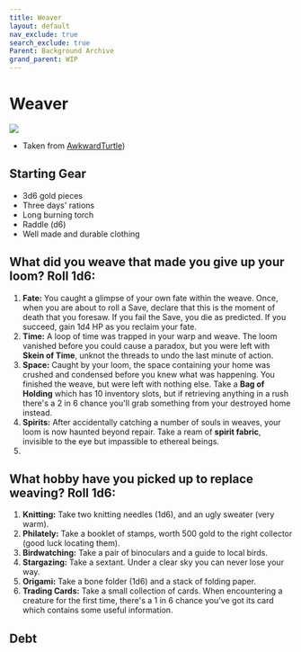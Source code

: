 ```yaml
---
title: Weaver
layout: default
nav_exclude: true
search_exclude: true
Parent: Background Archive
grand_parent: WIP
---
```


# Weaver

![](https://i.imgur.com/mKqtvmm.jpg)
- Taken from [AwkwardTurtle](https://hackmd.io/8-vfXU2GRFmsSp6a6G9ozw?both)) 

## Starting Gear

 * 3d6 gold pieces
 * Three days' rations
 * Long burning torch
 * Raddle (d6)
 * Well made and durable clothing

## What did you weave that made you give up your loom? Roll 1d6:

1. **Fate:** You caught a glimpse of your own fate within the weave.  Once, when you are about to roll a Save, declare that this is the moment of death that you foresaw. If you fail the Save, you die as predicted. If you succeed, gain 1d4 HP as you reclaim your fate.
2. **Time:** A loop of time was trapped in your warp and weave. The loom vanished before you could cause a paradox, but you were left with **Skein of Time**, unknot the threads to undo the last minute of action. 
3. **Space:** Caught by your loom, the space containing your home was crushed and condensed before you knew what was happening. You finished the weave, but were left with nothing else. Take a **Bag of Holding** which has 10 inventory slots, but if retrieving anything in a rush there's a 2 in 6 chance you'll grab something from your destroyed home instead.
4. **Spirits:** After accidentally catching a number of souls in weaves, your loom is now haunted beyond repair. Take a ream of **spirit fabric**, invisible to the eye but impassible to ethereal beings.
5. 

## What hobby have you picked up to replace weaving? Roll 1d6:

1. **Knitting:** Take two knitting needles (1d6), and an ugly sweater (very warm).
2. **Philately:** Take a booklet of stamps, worth 500 gold to the right collector (good luck locating them).
3. **Birdwatching:** Take a pair of binoculars and a guide to local birds.
4. **Stargazing:** Take a sextant. Under a clear sky you can never lose your way.
5. **Origami:** Take a bone folder (1d6) and a stack of folding paper.
6. **Trading Cards:** Take a small collection of cards. When encountering a creature for the first time, there's a 1 in 6 chance you've got its card which contains some useful information.

## Debt